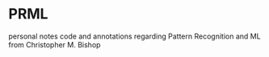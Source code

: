 # PRML
personal notes code and annotations regarding Pattern Recognition and ML from Christopher M. Bishop
